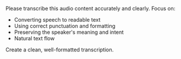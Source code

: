 Please transcribe this audio content accurately and clearly. Focus on:

- Converting speech to readable text
- Using correct punctuation and formatting
- Preserving the speaker's meaning and intent
- Natural text flow

Create a clean, well-formatted transcription.